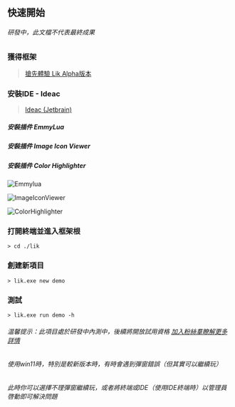 ## 快速開始

###### 研發中，此文檔不代表最終成果

### 獲得框架

> <a target="_blank" href="https://afdian.net/a/hunzsig">搶先體驗 Lik Alpha版本</a>

### 安裝IDE - Ideac

> <a target="_blank" href="https://www.jetbrains.com/idea/download/#section=windows">Ideac (Jetbrain)</a>

##### 安裝插件 EmmyLua

##### 安裝插件 Image Icon Viewer

##### 安裝插件 Color Highlighter

![Emmylua](https://gitlab.com/h-document/lik/-/raw/main/assets/emmylua.png)

![ImageIconViewer](https://gitlab.com/h-document/lik/-/raw/main/assets/imageIconViewer.png)

![ColorHighlighter](https://gitlab.com/h-document/lik/-/raw/main/assets/colorHighlighter.png)

### 打開終端並進入框架根

```
> cd ./lik
```

### 創建新項目

```
> lik.exe new demo
```

### 測試

```
> lik.exe run demo -h
```

###### 温馨提示：此項目處於研發中內測中，後續將開放試用資格 <a target="_blank" href="https://afdian.net/a/hunzsig">加入粉絲羣瞭解更多詳情</a>

###### 使用win11時，特別是較新版本時，有時會遇到彈窗錯誤（但其實可以繼續玩）

###### 此時你可以選擇不理彈窗繼續玩，或者將終端或IDE（使用IDE終端時）以管理員啓動即可解決問題
